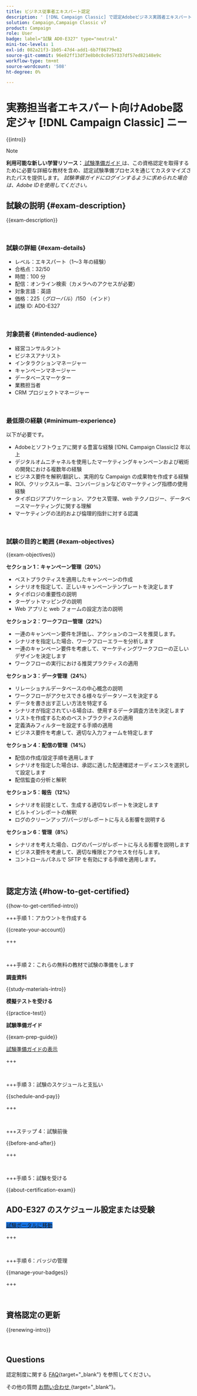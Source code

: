 ```yaml
---
title: ビジネス従事者エキスパート認定
description: ' [!DNL Campaign Classic] で認定Adobeビジネス実践者エキスパートになる方法を説明します。'
solution: Campaign,Campaign Classic v7
product: Campaign
role: User
badge: label="試験 AD0-E327" type="neutral"
mini-toc-levels: 1
exl-id: 082a21f3-1b05-47d4-add1-6b7f86779e82
source-git-commit: 96e82ff13df3e8b0c0c8e57337df57ed82148e9c
workflow-type: tm+mt
source-wordcount: '508'
ht-degree: 0%

---
```


# 実務担当者エキスパート向けAdobe認定ジャ [!DNL Campaign Classic] ニー

{{intro}}

>[!NOTE]
>
>**利用可能な新しい学習リソース：**[ 試験準備ガイド ](https://app.rockinfo.com/courses/253) は、この資格認定を取得するために必要な詳細な教材を含め、認定試験準備プロセスを通じてカスタマイズされたパスを提供します。 _試験準備ガイドにログインするように求められた場合は、Adobe IDを使用してください。_

## 試験の説明 {#exam-description}

{{exam-description}}

<br>

### 試験の詳細 {#exam-details}

* レベル：エキスパート（1～3 年の経験）
* 合格点：32/50
* 時間：100 分
* 配信：オンライン検索（カメラへのアクセスが必要）
* 対象言語：英語
* 価格：$225 （グローバル）/$150 （インド）
* 試験 ID: AD0-E327

<br>

### 対象読者 {#intended-audience}

* 経営コンサルタント
* ビジネスアナリスト
* インタラクションマネージャー
* キャンペーンマネージャー
* データベースマーケター
* 業務担当者
* CRM プロジェクトマネージャー

<br>

### 最低限の経験 {#minimum-experience}

以下が必要です。

* Adobeとソフトウェアに関する豊富な経験 [!DNL Campaign Classic]2 年以上
* デジタルオムニチャネルを使用したマーケティングキャンペーンおよび戦術の開発における複数年の経験
* ビジネス要件を解釈/翻訳し、実用的な Campaign の成果物を作成する経験
* ROI、クリックスルー率、コンバージョンなどのマーケティング指標の使用経験
* タイポロジアプリケーション、アクセス管理、web テクノロジー、データベースマーケティングに関する理解
* マーケティングの法的および倫理的指針に対する認識

<br>

### 試験の目的と範囲 {#exam-objectives}

{{exam-objectives}}

**セクション 1：キャンペーン管理（20%）**

* ベストプラクティスを適用したキャンペーンの作成
* シナリオを指定して、正しいキャンペーンテンプレートを決定します
* タイポロジの重要性の説明
* ターゲットマッピングの説明
* Web アプリと web フォームの設定方法の説明

**セクション 2：ワークフロー管理（22%）**

* 一連のキャンペーン要件を評価し、アクションのコースを推奨します。
* シナリオを指定した場合、ワークフローエラーを分析します
* 一連のキャンペーン要件を考慮して、マーケティングワークフローの正しいデザインを決定します
* ワークフローの実行における推奨プラクティスの適用

**セクション 3：データ管理（24%）**

* リレーショナルデータベースの中心概念の説明
* ワークフローがアクセスできる様々なデータソースを決定する
* データを書き出す正しい方法を特定する
* シナリオが指定されている場合は、使用するデータ調査方法を決定します
* リストを作成するためのベストプラクティスの適用
* 定義済みフィルターを設定する手順の適用
* ビジネス要件を考慮して、適切な入力フォームを特定します

**セクション 4：配信の管理（14%）**

* 配信の作成/設定手順を適用します
* シナリオを指定した場合は、承認に適した配達確認オーディエンスを選択して設定します
* 配信監査の分析と解釈

**セクション 5：報告（12%）**

* シナリオを前提として、生成する適切なレポートを決定します
* ビルトインレポートの解釈
* ログのクリーンアップ/パージがレポートに与える影響を説明する

**セクション 6：管理（8%）**

* シナリオを考えた場合、ログのパージがレポートに与える影響を説明します
* ビジネス要件を考慮して、適切な権限とアクセスを付与します。
* コントロールパネルで SFTP を有効にする手順を適用します。

<br>

## 認定方法 {#how-to-get-certified}

{{how-to-get-certified-intro}}

+++手順 1：アカウントを作成する

{{create-your-account}}

+++

<br>

+++手順 2：これらの無料の教材で試験の準備をします

**調査資料**

{{study-materials-intro}}

**模擬テストを受ける**

{{practice-test}}

**試験準備ガイド**

{{exam-prep-guide}}

[ 試験準備ガイドの表示 ](https://app.rockinfo.com/courses/253)

+++

<br>

+++手順 3：試験のスケジュールと支払い

{{schedule-and-pay}}

+++

<br>

+++ステップ 4：試験前後

{{before-and-after}}

+++

<br>

+++手順 5：試験を受ける

{{about-certification-exam}}

## AD0-E327 のスケジュール設定または受験

<a href="https://www.certmetrics.com/adobe/candidate/examity_sso.aspx?eid=AD0-E327" target="_blank" class="spectrum-Button spectrum-Button--fill spectrum-Button--accent spectrum-Button--sizeM is-margin-bottom-big-big at-element-click-tracking" style="background-color:#1473E6">

<span class="spectrum-Button-label has-no-wrap">
   試験ポータルに移動
</span>
</a>

+++

<br>

+++手順 6：バッジの管理

{{manage-your-badges}}

+++

<br>

## 資格認定の更新

{{renewing-intro}}

<br>

## Questions

認定制度に関する [FAQ](https://experienceleague.adobe.com/docs/certification/certification/faq.html){target="_blank"} を参照してください。

その他の質問 [ お問い合わせ ](mailto:certif@adobe.com){target="_blank"}。